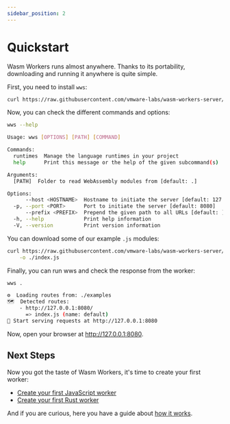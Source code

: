 ```yaml
---
sidebar_position: 2
---
```


# Quickstart

Wasm Workers runs almost anywhere. Thanks to its portability, downloading and running it anywhere is quite simple.

First, you need to install `wws`:

```bash
curl https://raw.githubusercontent.com/vmware-labs/wasm-workers-server/main/install.sh | bash
```

Now, you can check the different commands and options:

```bash
wws --help

Usage: wws [OPTIONS] [PATH] [COMMAND]

Commands:
  runtimes  Manage the language runtimes in your project
  help      Print this message or the help of the given subcommand(s)

Arguments:
  [PATH]  Folder to read WebAssembly modules from [default: .]

Options:
      --host <HOSTNAME>  Hostname to initiate the server [default: 127.0.0.1]
  -p, --port <PORT>      Port to initiate the server [default: 8080]
      --prefix <PREFIX>  Prepend the given path to all URLs [default: ]
  -h, --help             Print help information
  -V, --version          Print version information
```

You can download some of our example `.js` modules:

```bash
curl https://raw.githubusercontent.com/vmware-labs/wasm-workers-server/main/examples/js-basic/handler.js \
    -o ./index.js
```

Finally, you can run wws and check the response from the worker:

```bash
wws .

⚙️  Loading routes from: ./examples
🗺  Detected routes:
    - http://127.0.0.1:8080/
      => index.js (name: default)
🚀 Start serving requests at http://127.0.0.1:8080
```

Now, open your browser at <http://127.0.0.1:8080>.

## Next Steps

Now you got the taste of Wasm Workers, it's time to create your first worker:

* [Create your first JavaScript worker](../languages/javascript.md)
* [Create your first Rust worker](../languages/rust.md)

And if you are curious, here you have a guide about [how it works](./how-it-works.md).